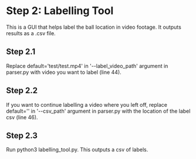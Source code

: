 # Step 2: Labelling Tool
This is a GUI that helps label the ball location in video footage. It outputs results as a .csv file.

## Step 2.1
Replace default='test/test.mp4' in '--label_video_path' argument in parser.py with video you want to label (line 44).

## Step 2.2
If you want to continue labelling a video where you left off, replace default='' in '--csv_path' argument in parser.py with the location of the label csv (line 46).

## Step 2.3
Run python3 labelling_tool.py. This outputs a csv of labels.
